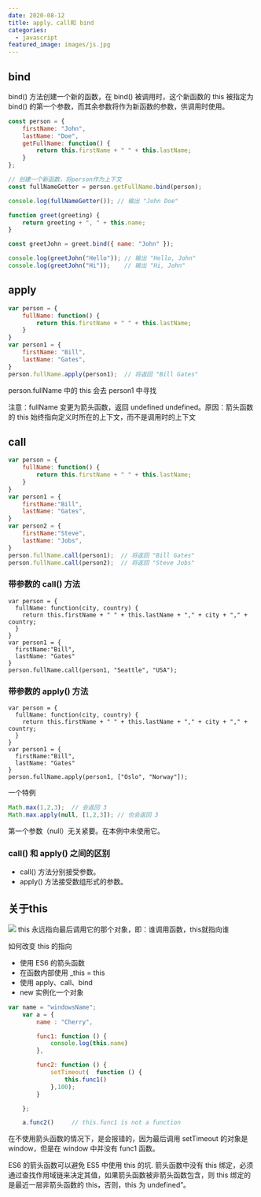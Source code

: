 ```yaml
---
date: 2020-08-12
title: apply、call和 bind
categories:
  - javascript
featured_image: images/js.jpg
---
```

## bind
bind() 方法创建一个新的函数，在 bind() 被调用时，这个新函数的 this 被指定为 bind() 的第一个参数，而其余参数将作为新函数的参数，供调用时使用。
```javascript
const person = {
    firstName: "John",
    lastName: "Doe",
    getFullName: function() {
        return this.firstName + " " + this.lastName;
    }
};

// 创建一个新函数，将person作为上下文
const fullNameGetter = person.getFullName.bind(person);

console.log(fullNameGetter()); // 输出 "John Doe"
```

```javascript
function greet(greeting) {
    return greeting + ", " + this.name;
}

const greetJohn = greet.bind({ name: "John" });

console.log(greetJohn("Hello")); // 输出 "Hello, John"
console.log(greetJohn("Hi"));    // 输出 "Hi, John"

```


## apply
```javascript
var person = {
    fullName: function() {
        return this.firstName + " " + this.lastName;
    }
}
var person1 = {
    firstName: "Bill",
    lastName: "Gates",
}
person.fullName.apply(person1);  // 将返回 "Bill Gates"
```
person.fullName 中的 this 会去 person1 中寻找

注意：fullName 变更为箭头函数，返回 undefined undefined。原因：箭头函数的 this 始终指向定义时所在的上下文，而不是调用时的上下文

## call
```javascript
var person = {
    fullName: function() {
        return this.firstName + " " + this.lastName;
    }
}
var person1 = {
    firstName:"Bill",
    lastName: "Gates",
}
var person2 = {
    firstName:"Steve",
    lastName: "Jobs",
}
person.fullName.call(person1);  // 将返回 "Bill Gates"
person.fullName.call(person2);  // 将返回 "Steve Jobs"
```
### 带参数的 call() 方法
```
var person = {
  fullName: function(city, country) {
    return this.firstName + " " + this.lastName + "," + city + "," + country;
  }
}
var person1 = {
  firstName:"Bill",
  lastName: "Gates"
}
person.fullName.call(person1, "Seattle", "USA");
```

### 带参数的 apply() 方法
```
var person = {
  fullName: function(city, country) {
    return this.firstName + " " + this.lastName + "," + city + "," + country;
  }
}
var person1 = {
  firstName:"Bill",
  lastName: "Gates"
}
person.fullName.apply(person1, ["Oslo", "Norway"]);
```

一个特例
```javascript
Math.max(1,2,3);  // 会返回 3
Math.max.apply(null, [1,2,3]); // 也会返回 3
```
第一个参数（null）无关紧要。在本例中未使用它。

### call() 和 apply() 之间的区别
* call() 方法分别接受参数。
* apply() 方法接受数组形式的参数。

## 关于this
![](/i/2b605e43-cfcd-43fe-8cd7-78bea91f01c3.jpg)
this 永远指向最后调用它的那个对象，即：谁调用函数，this就指向谁

如何改变 this 的指向
* 使用 ES6 的箭头函数
* 在函数内部使用 _this = this
* 使用 apply、call、bind
* new 实例化一个对象

```javascript
var name = "windowsName";
    var a = {
        name : "Cherry",

        func1: function () {
            console.log(this.name)     
        },

        func2: function () {
            setTimeout(  function () {
                this.func1()
            },100);
        }

    };

    a.func2()     // this.func1 is not a function
```
在不使用箭头函数的情况下，是会报错的，因为最后调用 setTimeout 的对象是 window，但是在 window 中并没有 func1 函数。

ES6 的箭头函数可以避免 ES5 中使用 this 的坑.
箭头函数中没有 this 绑定，必须通过查找作用域链来决定其值，如果箭头函数被非箭头函数包含，则 this 绑定的是最近一层非箭头函数的 this，否则，this 为 undefined”。


